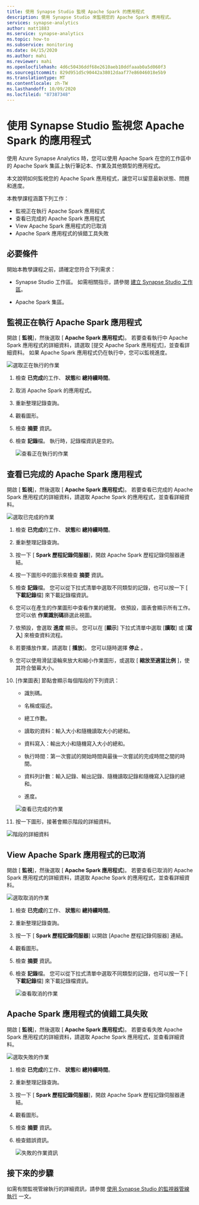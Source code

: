 ```yaml
---
title: 使用 Synapse Studio 監視 Apache Spark 的應用程式
description: 使用 Synapse Studio 來監視您的 Apache Spark 應用程式。
services: synapse-analytics
author: matt1883
ms.service: synapse-analytics
ms.topic: how-to
ms.subservice: monitoring
ms.date: 04/15/2020
ms.author: mahi
ms.reviewer: mahi
ms.openlocfilehash: 4d6c50436ddf68e2610aeb10ddfaaab0a5d060f3
ms.sourcegitcommit: 829d951d5c90442a38012daaf77e86046018e5b9
ms.translationtype: MT
ms.contentlocale: zh-TW
ms.lasthandoff: 10/09/2020
ms.locfileid: "87387348"
---
```

# <a name="use-synapse-studio-to-monitor-your-apache-spark-applications"></a>使用 Synapse Studio 監視您 Apache Spark 的應用程式

使用 Azure Synapse Analytics 時，您可以使用 Apache Spark 在您的工作區中的 Apache Spark 集區上執行筆記本、作業及其他類型的應用程式。

本文說明如何監視您的 Apache Spark 應用程式，讓您可以留意最新狀態、問題和進度。

本教學課程涵蓋下列工作：

* 監視正在執行 Apache Spark 應用程式
* 查看已完成的 Apache Spark 應用程式
* View Apache Spark 應用程式的已取消
* Apache Spark 應用程式的偵錯工具失敗

## <a name="prerequisites"></a>必要條件

開始本教學課程之前，請確定您符合下列需求：

- Synapse Studio 工作區。 如需相關指示，請參閱 [建立 Synapse Studio 工作區](https://docs.microsoft.com/azure/machine-learning/how-to-manage-workspace#create-a-workspace)。

- Apache Spark 集區。

## <a name="monitor-running-apache-spark-application"></a>監視正在執行 Apache Spark 應用程式

開啟 [ **監視**]，然後選取 [ **Apache Spark 應用程式**]。 若要查看執行中 Apache Spark 應用程式的詳細資料，請選取 [提交 Apache Spark 應用程式]，並查看詳細資料。 如果 Apache Spark 應用程式仍在執行中，您可以監視進度。

  ![選取正在執行的作業](./media/how-to-monitor-spark-applications/select-running-job.png)

1. 檢查 **已完成**的工作、 **狀態**和 **總持續時間**。

2. 取消 Apache Spark 的應用程式。

3. 重新整理記錄查詢。

4. 觀看圖形。

5. 檢查 **摘要** 資訊。

6. 檢查 **記錄**檔。 執行時，記錄檔資訊是空的。

    ![查看正在執行的作業](./media/how-to-monitor-spark-applications/view-running-job.png)

## <a name="view-completed-apache-spark-application"></a>查看已完成的 Apache Spark 應用程式

開啟 [ **監視**]，然後選取 [ **Apache Spark 應用程式**]。 若要查看已完成的 Apache Spark 應用程式的詳細資料，請選取 Apache Spark 的應用程式，並查看詳細資料。

  ![選取已完成的作業](./media/how-to-monitor-spark-applications/select-completed-job.png)

1. 檢查 **已完成**的工作、 **狀態**和 **總持續時間**。

2. 重新整理記錄查詢。

3. 按一下 [ **Spark 歷程記錄伺服器**]，開啟 Apache Spark 歷程記錄伺服器連結。

4. 按一下圖形中的圖示來檢查 **摘要** 資訊。

5. 檢查 **記錄**檔。 您可以從下拉式清單中選取不同類型的記錄，也可以按一下 [ **下載記錄**檔] 來下載記錄檔資訊。

6. 您可以在產生的作業圖形中查看作業的總覽。 依預設，圖表會顯示所有工作。 您可以依 **作業識別碼**篩選此視圖。

7. 依預設，會選取 **進度** 顯示。 您可以在 [**顯示**] 下拉式清單中選取 [**讀取**] 或 [**寫入**] 來檢查資料流程。

8. 若要播放作業，請選取 [ **播放**]。 您可以隨時選擇 **停止** 。

9. 您可以使用滑鼠滾輪來放大和縮小作業圖形，或選取 [ **縮放至適當比例** ]，使其符合螢幕大小。

10. [作業圖表] 節點會顯示每個階段的下列資訊：

    * 識別碼。

    * 名稱或描述。

    * 總工作數。

    * 讀取的資料：輸入大小和隨機讀取大小的總和。

    * 資料寫入：輸出大小和隨機寫入大小的總和。

    * 執行時間：第一次嘗試的開始時間與最後一次嘗試的完成時間之間的時間。

    * 資料列計數：輸入記錄、輸出記錄、隨機讀取記錄和隨機寫入記錄的總和。

    * 進度。

     ![查看已完成的作業](./media/how-to-monitor-spark-applications/view-completed-job.png)
    
11. 按一下圖形，接著會顯示階段的詳細資料。

   ![階段的詳細資料](./media/how-to-monitor-spark-applications/details-for-stage.png)

## <a name="view-canceled-apache-spark-application"></a>View Apache Spark 應用程式的已取消

開啟 [ **監視**]，然後選取 [ **Apache Spark 應用程式**]。 若要查看已取消的 Apache Spark 應用程式的詳細資料，請選取 Apache Spark 的應用程式，並查看詳細資料。

 ![選取取消的作業](./media/how-to-monitor-spark-applications/select-cancelled-job.png) 

1. 檢查 **已完成**的工作、 **狀態**和 **總持續時間**。

2. 重新整理記錄查詢。

3. 按一下 [ **Spark 歷程記錄伺服器**] 以開啟 [Apache 歷程記錄伺服器] 連結。

4. 觀看圖形。

5. 檢查 **摘要** 資訊。

6. 檢查 **記錄**檔。 您可以從下拉式清單中選取不同類型的記錄，也可以按一下 [ **下載記錄**檔] 來下載記錄檔資訊。

   ![查看取消的作業](./media/how-to-monitor-spark-applications/view-cancelled-job.png)

## <a name="debug-failed-apache-spark-application"></a>Apache Spark 應用程式的偵錯工具失敗

開啟 [ **監視**]，然後選取 [ **Apache Spark 應用程式**]。 若要查看失敗 Apache Spark 應用程式的詳細資料，請選取 Apache Spark 應用程式，並查看詳細資料。

![選取失敗的作業](./media/how-to-monitor-spark-applications/select-failed-job.png)

1. 檢查 **已完成**的工作、 **狀態**和 **總持續時間**。

2. 重新整理記錄查詢。

3. 按一下 [ **Spark 歷程記錄伺服器**]，開啟 Apache Spark 歷程記錄伺服器連結。

4. 觀看圖形。

5. 檢查 **摘要** 資訊。

6. 檢查錯誤資訊。

   ![失敗的作業資訊](./media/how-to-monitor-spark-applications/failed-job-info.png)

## <a name="next-steps"></a>接下來的步驟

如需有關監視管線執行的詳細資訊，請參閱 [使用 Synapse Studio 的監視器管線執行](how-to-monitor-pipeline-runs.md) 一文。  
